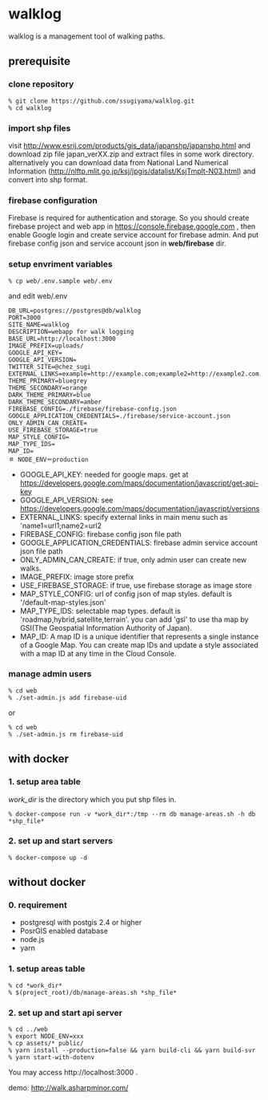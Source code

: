 # walklog

walklog is a management tool of walking paths.

## prerequisite

### clone repository

```
% git clone https://github.com/ssugiyama/walklog.git
% cd walklog
```

### import shp files
visit http://www.esrij.com/products/gis_data/japanshp/japanshp.html and download zip file japan_verXX.zip and extract files in some work directory. alternatively you can download data from  National Land Numerical Information (http://nlftp.mlit.go.jp/ksj/jpgis/datalist/KsjTmplt-N03.html) and convert into shp format.


### firebase configuration

Firebase is required for authentication and storage. So you should create firebase project and web app in https://console.firebase.google.com , then enable Google login and create service account for firebase admin. And put firebase config json and service account json in **web/firebase** dir.

### setup envriment variables

```
% cp web/.env.sample web/.env
```

and edit web/.env

```
DB_URL=postgres://postgres@db/walklog
PORT=3000
SITE_NAME=walklog
DESCRIPTION=webapp for walk logging
BASE_URL=http://localhost:3000
IMAGE_PREFIX=uploads/
GOOGLE_API_KEY=
GOOGLE_API_VERSION=
TWITTER_SITE=@chez_sugi
EXTERNAL_LINKS=example=http://example.com;example2=http://example2.com
THEME_PRIMARY=bluegrey
THEME_SECONDARY=orange
DARK_THEME_PRIMARY=blue
DARK_THEME_SECONDARY=amber
FIREBASE_CONFIG=./firebase/firebase-config.json
GOOGLE_APPLICATION_CREDENTIALS=./firebase/service-account.json
ONLY_ADMIN_CAN_CREATE=
USE_FIREBASE_STORAGE=true
MAP_STYLE_CONFIG=
MAP_TYPE_IDS=
MAP_ID=
＃ NODE_ENV＝production
```

- GOOGLE_API_KEY: needed for google maps. get at https://developers.google.com/maps/documentation/javascript/get-api-key
- GOOGLE_API_VERSION: see https://developers.google.com/maps/documentation/javascript/versions
- EXTERNAL_LINKS: specify external links in main menu such as 'name1=url1;name2=url2
- FIREBASE_CONFIG: firebase config json file path
- GOOGLE_APPLICATION_CREDENTIALS: firebase admin service account json file path
- ONLY_ADMIN_CAN_CREATE: if true, only admin user can create new walks.
- IMAGE_PREFIX: image store prefix
- USE_FIREBASE_STORAGE: if true, use firebase storage as image store
- MAP_STYLE_CONFIG: url of config json of map styles. default is '/default-map-styles.json'
- MAP_TYPE_IDS: selectable map types. default is 'roadmap,hybrid,satellite,terrain'. you can add 'gsi' to use tha map by GSI(The Geospatial Information Authority of Japan).
- MAP_ID: A map ID is a unique identifier that represents a single instance of a Google Map. You can create map IDs and update a style associated with a map ID at any time in the Cloud Console.

### manage admin users

```
% cd web
% ./set-admin.js add firebase-uid
```

or

```
% cd web
% ./set-admin.js rm firebase-uid
```

## with docker

### 1. setup area table

*work_dir* is the directory which you put shp files in.

    % docker-compose run -v *work_dir*:/tmp --rm db manage-areas.sh -h db *shp_file*

### 2. set up and start servers

```
% docker-compose up -d
```

## without docker

### 0. requirement

- postgresql with postgis 2.4 or higher
- PosrGIS enabled database
- node.js
- yarn

### 1. setup areas table
    % cd *work_dir*
    % $(project_root)/db/manage-areas.sh *shp_file*

### 2. set up and start api server
    % cd ../web
    % export NODE_ENV=xxx
    % cp assets/* public/
    % yarn install --production=false && yarn build-cli && yarn build-svr
    % yarn start-with-dotenv

You may access http://localhost:3000 .

 demo: http://walk.asharpminor.com/
